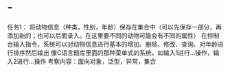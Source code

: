 # -
任务1：
将动物信息（种类，性别，年龄）保存在集合中（可以先保存一部分，再添加新的；也可以后面录入。在这里要不同的动物可能会有不同的属性）
在控制台输入指令，系统可以对动物信息进行基本的增加、删除、修改、查询、对年龄进行排序然后输出
像C语言题库里面的那种菜单式的系统，如输入1进行...操作，输入2进行...操作
考察内容：面向对象，泛型，异常，集合
